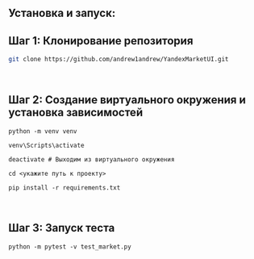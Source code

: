 <a name="Установка и запуск"><h2>Установка и запуск:</h2></a>

<a name="Шаг 1: Клонирование репозитория"><h2>Шаг 1: Клонирование репозитория</h2></a>
```bash
git clone https://github.com/andrew1andrew/YandexMarketUI.git

```

\
<a name="Шаг 2: Создание виртуального окружения и установка зависимостей"><h2>Шаг 2: Создание виртуального окружения и установка зависимостей</h2></a>
```
python -m venv venv

venv\Scripts\activate

deactivate # Выходим из виртуального окружения

cd <укажите путь к проекту>

pip install -r requirements.txt
```

\
<a name="Шаг 3: Запуск теста"><h2>Шаг 3: Запуск теста</h2></a>
```
python -m pytest -v test_market.py
```


